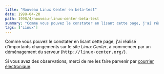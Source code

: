 ```yaml
---
title: "Nouveau Linux Center en beta-test"
date: 1998-04-20
path: 1998/4/nouveau-linux-center-beta-test
summary: "Comme vous pouvez le constater en lisant cette page, j'ai réalisé d'importants changements sur le site Linux Center, à commencer par un déménagement du serveur (http://linux-center.org/)."
tags: ['Linux']
---
```


<P>
Comme vous pouvez le constater en lisant cette page, j'ai réalisé d'importants
changements sur le site <EM>Linux Center</EM>, à commencer par un déménagement
du serveur (<TT>http://linux-center.org/</TT>).
</P>

<P>
Si vous avez des observations, merci de me les faire parvenir par
<A HREF="mailto:linux-center@linux-center.org">courrier électronique</A>.
</P>


